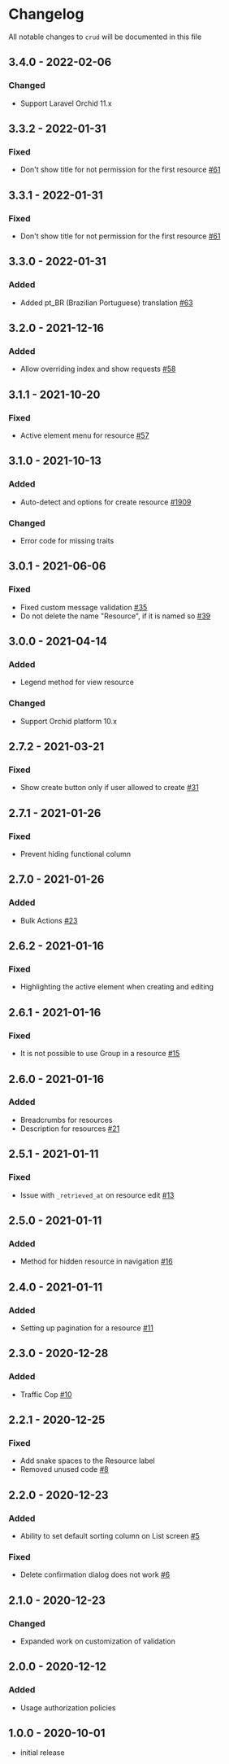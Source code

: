 # Changelog

All notable changes to `crud` will be documented in this file

## 3.4.0 - 2022-02-06

### Changed

- Support Laravel Orchid 11.x

## 3.3.2 - 2022-01-31

### Fixed
- Don't show title for not permission for the first resource [#61](https://github.com/orchidsoftware/crud/issues/61)

## 3.3.1 - 2022-01-31

### Fixed
- Don't show title for not permission for the first resource [#61](https://github.com/orchidsoftware/crud/issues/61)

## 3.3.0 - 2022-01-31

### Added
- Added pt_BR (Brazilian Portuguese) translation [#63](https://github.com/orchidsoftware/crud/pull/63)

## 3.2.0 - 2021-12-16

### Added
- Allow overriding index and show requests [#58](https://github.com/orchidsoftware/crud/pull/58)

## 3.1.1 - 2021-10-20

### Fixed

- Active element menu for resource [#57](https://github.com/orchidsoftware/crud/pull/57)

## 3.1.0 - 2021-10-13

### Added

- Auto-detect and options for create resource [#1909](https://github.com/orchidsoftware/platform/discussions/1909)

### Changed

- Error code for missing traits

## 3.0.1 - 2021-06-06

### Fixed

- Fixed custom message validation [#35](https://github.com/orchidsoftware/crud/issues/35)
- Do not delete the name "Resource", if it is named so [#39](https://github.com/orchidsoftware/crud/issues/39)

## 3.0.0 - 2021-04-14

### Added
-  Legend method for view resource

### Changed
- Support Orchid platform 10.x


## 2.7.2 - 2021-03-21

### Fixed
- Show create button only if user allowed to create [#31](https://github.com/orchidsoftware/crud/pull/31)

## 2.7.1 - 2021-01-26

### Fixed
-  Prevent hiding functional column

## 2.7.0 - 2021-01-26

### Added
- Bulk Actions [#23](https://github.com/orchidsoftware/crud/pull/23)

## 2.6.2 - 2021-01-16

### Fixed
- Highlighting the active element when creating and editing

## 2.6.1 - 2021-01-16

### Fixed
- It is not possible to use Group in a resource [#15](https://github.com/orchidsoftware/crud/issues/15)

## 2.6.0 - 2021-01-16

### Added
- Breadcrumbs for resources
- Description for resources [#21](https://github.com/orchidsoftware/crud/issues/21)

## 2.5.1 - 2021-01-11

### Fixed
- Issue with `_retrieved_at` on resource edit [#13](https://github.com/orchidsoftware/crud/issues/13)

## 2.5.0 - 2021-01-11

### Added
- Method for hidden resource in navigation [#16](https://github.com/orchidsoftware/crud/pull/16)

## 2.4.0 - 2021-01-11

### Added
- Setting up pagination for a resource [#11](https://github.com/orchidsoftware/crud/pull/11)

## 2.3.0 - 2020-12-28

### Added
- Traffic Cop [#10](https://github.com/orchidsoftware/crud/pull/10)

## 2.2.1 - 2020-12-25

### Fixed
- Add snake spaces to the Resource label
- Removed unused code [#8](https://github.com/orchidsoftware/crud/issues/8)

## 2.2.0 - 2020-12-23

### Added
- Ability to set default sorting column on List screen [#5](https://github.com/orchidsoftware/crud/issues/5)

### Fixed
- Delete confirmation dialog does not work [#6]((https://github.com/orchidsoftware/crud/issues/6))

## 2.1.0 - 2020-12-23

### Changed
- Expanded work on customization of validation

## 2.0.0 - 2020-12-12

### Added
- Usage authorization policies 

## 1.0.0 - 2020-10-01

- initial release
